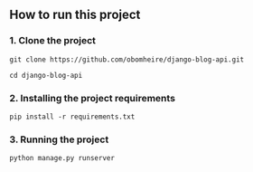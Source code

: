 ## How to run this project
### 1. Clone the project
 ```
 git clone https://github.com/obomheire/django-blog-api.git
 
 cd django-blog-api
 ```
### 2. Installing the project requirements
```
pip install -r requirements.txt
```
### 3. Running the project
```
python manage.py runserver
```
